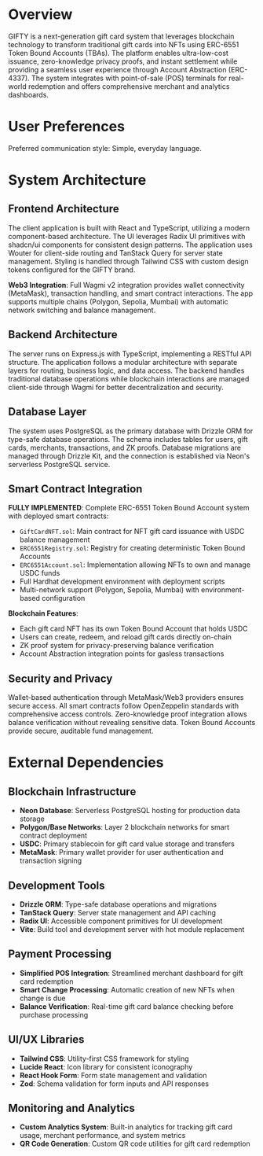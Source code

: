 # Overview

GIFTY is a next-generation gift card system that leverages blockchain technology to transform traditional gift cards into NFTs using ERC-6551 Token Bound Accounts (TBAs). The platform enables ultra-low-cost issuance, zero-knowledge privacy proofs, and instant settlement while providing a seamless user experience through Account Abstraction (ERC-4337). The system integrates with point-of-sale (POS) terminals for real-world redemption and offers comprehensive merchant and analytics dashboards.

# User Preferences

Preferred communication style: Simple, everyday language.

# System Architecture

## Frontend Architecture
The client application is built with React and TypeScript, utilizing a modern component-based architecture. The UI leverages Radix UI primitives with shadcn/ui components for consistent design patterns. The application uses Wouter for client-side routing and TanStack Query for server state management. Styling is handled through Tailwind CSS with custom design tokens configured for the GIFTY brand.

**Web3 Integration**: Full Wagmi v2 integration provides wallet connectivity (MetaMask), transaction handling, and smart contract interactions. The app supports multiple chains (Polygon, Sepolia, Mumbai) with automatic network switching and balance management.

## Backend Architecture
The server runs on Express.js with TypeScript, implementing a RESTful API structure. The application follows a modular architecture with separate layers for routing, business logic, and data access. The backend handles traditional database operations while blockchain interactions are managed client-side through Wagmi for better decentralization and security.

## Database Layer
The system uses PostgreSQL as the primary database with Drizzle ORM for type-safe database operations. The schema includes tables for users, gift cards, merchants, transactions, and ZK proofs. Database migrations are managed through Drizzle Kit, and the connection is established via Neon's serverless PostgreSQL service.

## Smart Contract Integration
**FULLY IMPLEMENTED**: Complete ERC-6551 Token Bound Account system with deployed smart contracts:
- `GiftCardNFT.sol`: Main contract for NFT gift card issuance with USDC balance management
- `ERC6551Registry.sol`: Registry for creating deterministic Token Bound Accounts
- `ERC6551Account.sol`: Implementation allowing NFTs to own and manage USDC funds
- Full Hardhat development environment with deployment scripts
- Multi-network support (Polygon, Sepolia, Mumbai) with environment-based configuration

**Blockchain Features**:
- Each gift card NFT has its own Token Bound Account that holds USDC
- Users can create, redeem, and reload gift cards directly on-chain
- ZK proof system for privacy-preserving balance verification
- Account Abstraction integration points for gasless transactions

## Security and Privacy
Wallet-based authentication through MetaMask/Web3 providers ensures secure access. All smart contracts follow OpenZeppelin standards with comprehensive access controls. Zero-knowledge proof integration allows balance verification without revealing sensitive data. Token Bound Accounts provide secure, auditable fund management.

# External Dependencies

## Blockchain Infrastructure
- **Neon Database**: Serverless PostgreSQL hosting for production data storage
- **Polygon/Base Networks**: Layer 2 blockchain networks for smart contract deployment
- **USDC**: Primary stablecoin for gift card value storage and transfers
- **MetaMask**: Primary wallet provider for user authentication and transaction signing

## Development Tools
- **Drizzle ORM**: Type-safe database operations and migrations
- **TanStack Query**: Server state management and API caching
- **Radix UI**: Accessible component primitives for UI development
- **Vite**: Build tool and development server with hot module replacement

## Payment Processing
- **Simplified POS Integration**: Streamlined merchant dashboard for gift card redemption
- **Smart Change Processing**: Automatic creation of new NFTs when change is due
- **Balance Verification**: Real-time gift card balance checking before purchase processing

## UI/UX Libraries
- **Tailwind CSS**: Utility-first CSS framework for styling
- **Lucide React**: Icon library for consistent iconography
- **React Hook Form**: Form state management and validation
- **Zod**: Schema validation for form inputs and API responses

## Monitoring and Analytics
- **Custom Analytics System**: Built-in analytics for tracking gift card usage, merchant performance, and system metrics
- **QR Code Generation**: Custom QR code utilities for gift card redemption